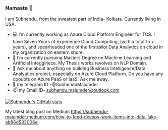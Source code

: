 ### Namaste 🙏

I am Subhendu, from the sweatest part of India- Kolkata. Currently living in USA.

- 💻 I’m currently working as Azure Cloud Platform Engineer for TCS. I have Seven Years of experience Cloud Computing, (with a total 15 + years), and spearheaded one of the first/pilot Data Analytics on cloud in my organization on eastern shore. 
- 🌱 I’m currently pursuing Masters Degree on Machine Learning and Artificial Integginece. My Thesis works revolves on NLP Domain.
- 💬 Ask me about anything on building Business Intelligence/Data Analyutics project, especially on Azure Cloud Platform. Do you have any dpoubts on Azure PaaS or IaaS, Ask me away. 
- 📱 my telegram ID -@SubhenduMajumder 
- 📫 my Email ID- subhendu.majumder@outlook.com

[![Subhendu's GitHub stats](https://github-readme-stats.vercel.app/api?username=subhendu-majumder)](https://github.com/anuraghazra/github-readme-stats)


My latest blog post on Medium
https://subhendu-majumder.medium.com/how-to-feed-devops-work-items-into-data-lake-ab86d583006e
